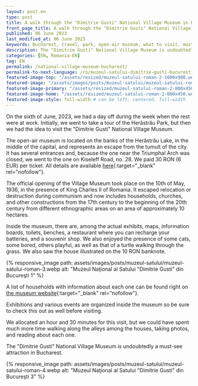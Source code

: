 ```yaml
---
layout: post.en
type: post
title: A walk through the "Dimitrie Gusti" National Village Museum in Bucharest
front_page_title: A walk through the "Dimitrie Gusti" National Village Museum in Bucharest
published: 06 June 2023
last_modified_at: 06 June 2023
keywords: Bucharest, travel, park, open-air museum, what to visit, must-see attraction, Romanian villages
description: The "Dimitrie Gusti" National Village Museum is undoubtedly a must-see attraction in Bucharest. The open-air museum is located on the banks of the Herăstrău lake, in the middle of the capital and represents an "escape" from the tumult of the city.
categories: [EN, Romania-EN]
tag: EN
permalink: /national-village-museum-bucharest/
permalink-to-next-language: /ro/muzeul-satului-dimitrie-gusti-bucuresti/
featured-image-top: "/assets/resized/muzeul-satului-roman-2-1600x900.webp" # prima poza din articol, poate fi empty
featured-image: "/assets/images/posts/muzeul-satului/muzeul-satului-roman-2.webp" # full size, poate fi empty daca featured-image-top e empty
featured-image-primary: "/assets/resized/muzeul-satului-roman-2-800x450.webp" # poza care apare pe prima pagina landscape
featured-image-home: "/assets/resized/muzeul-satului-roman-2-800x450.webp" # poza care apare pe prima pagina square
featured-image-style: full-width # can be left, centered, full-width
---
```


On the sixth of June, 2023, we had a day off during the week when the rest were at work. Initially, we went to take a tour of the Herăstrău Park, but then we had the idea to visit the "Dimitrie Gusti" National Village Museum.

The open-air museum is located on the banks of the Herăstrău Lake, in the middle of the capital, and represents an escape from the tumult of the city. It has several entrances and, because the one near the Triumphal Arch was closed, we went to the one on Kiseleff Road, no. 28. We paid 30 RON (6 EUR) per ticket. All details are available [here](https://muzeul-satului.ro/en/acces-muzeu/){:target="_blank" rel="nofollow"}.

The official opening of the Village Museum took place on the 10th of May, 1936, in the presence of King Charles II of Romania. It escaped relocation or destruction during communism and now includes households, churches, and other constructions from the 17th century to the beginning of the 20th century from different ethnographic areas on an area of approximately 10 hectares.

Inside the museum, there are, among the actual exhibits, maps, information boards, toilets, benches, a restaurant where you can recharge your batteries, and a souvenir shop. We also enjoyed the presence of some cats, some bored, others playful, as well as that of a turtle walking through the grass. We also saw the house illustrated on the 10 RON banknote.

{% responsive_image path: assets/images/posts/muzeul-satului/muzeul-satului-roman-3.webp alt: "Muzeul Naţional al Satului "Dimitrie Gusti" din Bucureşti 1" %}

A list of households with information about each one can be found right on [the museum website](https://muzeul-satului.ro/en/despre-noi/patrimoniul-muzeului/expozitia-permanenta-in-aer-liber/){:target="_blank" rel="nofollow"}.

Exhibitions and various events are organized inside the museum so be sure to check this out as well before visiting.

We allocated an hour and 30 minutes for this visit, but we could have spent much more time walking along the alleys among the houses, taking photos, and reading about each one.

The "Dimitrie Gusti" National Village Museum is undoubtedly a must-see attraction in Bucharest.

{% responsive_image path: assets/images/posts/muzeul-satului/muzeul-satului-roman-4.webp alt: "Muzeul Naţional al Satului "Dimitrie Gusti" din Bucureşti 3" %}

